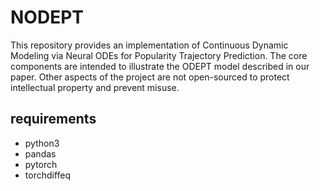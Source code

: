 # NODEPT

This repository provides an implementation of Continuous Dynamic Modeling via Neural ODEs for Popularity Trajectory Prediction. 
The core components are intended to illustrate the ODEPT model described in our paper. 
Other aspects of the project are not open-sourced to protect intellectual property and prevent misuse.

## requirements

* python3 
* pandas 
* pytorch
* torchdiffeq
